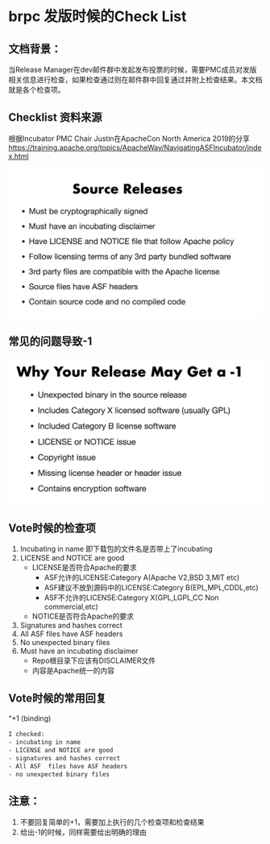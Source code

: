 # brpc 发版时候的Check List

## 文档背景：
当Release Manager在dev邮件群中发起发布投票的时候，需要PMC成员对发版相关信息进行检查，如果检查通过则在邮件群中回复通过并附上检查结果。本文档就是各个检查项。

## Checklist 资料来源
根据Incubator PMC Chair Justin在ApacheCon North America 2019的分享
https://training.apache.org/topics/ApacheWay/NavigatingASFIncubator/index.html

![image](./releasecheck.png)


## 常见的问题导致-1
![image](./releasefail.png)

## Vote时候的检查项
1. Incubating in name 即下载包的文件名是否带上了incubating
2. LICENSE and NOTICE are good
   -  LICENSE是否符合Apache的要求
      - ASF允许的LICENSE:Category A(Apache V2,BSD 3,MIT etc)
      - ASF建议不放到源码中的LICENSE:Category B(EPL,MPL,CDDL,etc)
      - ASF不允许的LICENSE:Category X(GPL,LGPL,CC Non commercial,etc)
   -  NOTICE是否符合Apache的要求
3. Signatures and hashes correct
4. All ASF  files have ASF headers
5. No unexpected binary files
6. Must have an incubating disclaimer
   - Repo根目录下应该有DISCLAIMER文件
   - 内容是Apache统一的内容


## Vote时候的常用回复

“+1 (binding)

    I checked:
    - incubating in name
    - LICENSE and NOTICE are good
    - signatures and hashes correct
    - All ASF  files have ASF headers
    - no unexpected binary files

## 注意：
1. 不要回复简单的+1，需要加上执行的几个检查项和检查结果
2. 给出-1的时候，同样需要给出明确的理由

